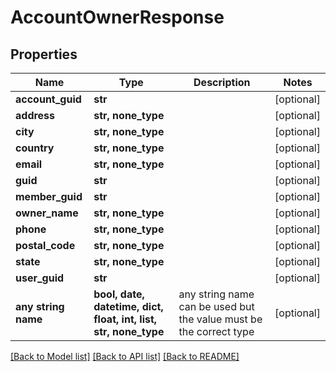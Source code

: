 # AccountOwnerResponse


## Properties
Name | Type | Description | Notes
------------ | ------------- | ------------- | -------------
**account_guid** | **str** |  | [optional] 
**address** | **str, none_type** |  | [optional] 
**city** | **str, none_type** |  | [optional] 
**country** | **str, none_type** |  | [optional] 
**email** | **str, none_type** |  | [optional] 
**guid** | **str** |  | [optional] 
**member_guid** | **str** |  | [optional] 
**owner_name** | **str, none_type** |  | [optional] 
**phone** | **str, none_type** |  | [optional] 
**postal_code** | **str, none_type** |  | [optional] 
**state** | **str, none_type** |  | [optional] 
**user_guid** | **str** |  | [optional] 
**any string name** | **bool, date, datetime, dict, float, int, list, str, none_type** | any string name can be used but the value must be the correct type | [optional]

[[Back to Model list]](../README.md#documentation-for-models) [[Back to API list]](../README.md#documentation-for-api-endpoints) [[Back to README]](../README.md)



